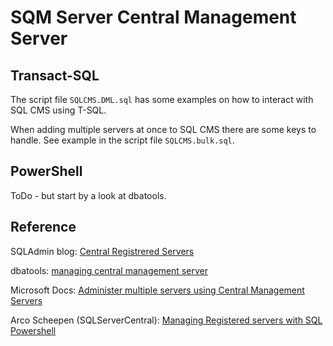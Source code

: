 # SQM Server Central Management Server

## Transact-SQL

The script file `SQLCMS.DML.sql` has some examples on how to interact with SQL CMS using T-SQL.

When adding multiple servers at once to SQL CMS there are some keys to handle. See example in the script file `SQLCMS.bulk.sql`.

## PowerShell

ToDo - but start by a look at dbatools.

## Reference

SQLAdmin blog: [Central Registrered Servers](https://sqladm.blogspot.com/2009/06/central-registrered-servers.html)

dbatools: [managing central management server](https://dbatools.io/cms/)

Microsoft Docs: [Administer multiple servers using Central Management Servers](https://docs.microsoft.com/en-us/sql/relational-databases/administer-multiple-servers-using-central-management-servers)

Arco Scheepen (SQLServerCentral): [Managing Registered servers with SQL Powershell](https://www.sqlservercentral.com/articles/managing-registered-servers-with-sql-powershell)
